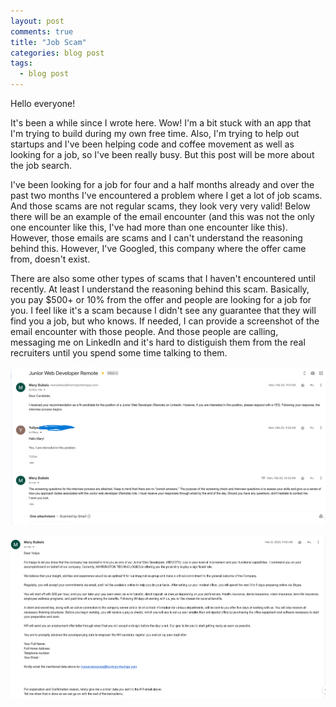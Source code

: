 ```yaml
---
layout: post
comments: true
title: "Job Scam"
categories: blog post
tags:
  - blog post
---
```


Hello everyone!

It's been a while since I wrote here. Wow! I'm a bit stuck with an app that I'm trying to build during my own free time. Also, I'm trying to help out startups and I've been helping code and coffee movement as well as looking for a job, so I've been really busy. But this post will be more about the job search.

I've been looking for a job for four and a half months already and over the past two months I've encountered a problem where I get a lot of job scams. And those scams are not regular scams, they look very very valid! Below there will be an example of the email encounter (and this was not the only one encounter like this, I've had more than one encounter like this). However, those emails are scams and I can't understand the reasoning behind this. However, I've Googled, this company where the offer came from, doesn't exist.

There are also some other types of scams that I haven't encountered until recently. At least I understand the reasoning behind this scam. Basically, you pay $500+ or 10% from the offer and people are looking for a job for you. I feel like it's a scam because I didn't see any guarantee that they will find you a job, but who knows. If needed, I can provide a screenshot of the email encounter with those people. And those people are calling, messaging me on LinkedIn and it's hard to distiguish them from the real recruiters until you spend some time talking to them.

![Screenshot1](</images/Screenshot1 Junior Web Developer Remote.png>)

![Screenshot2](</images/Screenshot2 Junior Web Developer Remote.png>)
